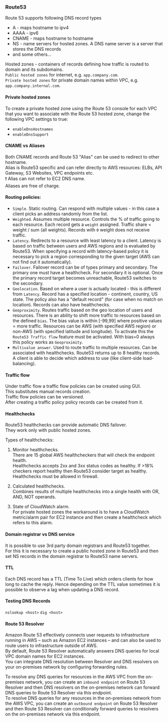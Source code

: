 ### Route53

Route 53 supports following DNS record types
* A - maps hostname to ipv4
* AAAA - ipv6
* CNAME - maps hostname to hostname
* NS - name servers for hosted zones. A DNS name server is a server that stores the DNS records
* and some others...

Hosted zones - containers of records defining how traffic is routed to domain and its subdomains.\
`Public hosted zones` for internet, e.g. `app.company.com`.\
`Private hosted zones` for private domain names within VPC, e.g. `app.company.internal.com`.

#### Private hosted zones
To create a private hosted zone using the Route 53 console for each VPC that you want to associate with the Route 53 hosted zone, change the following VPC settings to true:
* `enableDnsHostnames`
* `enableDnsSupport`

#### CNAME vs Aliases
Both CNAME records and Route 53 "Alias" can be used to redirect to other hostname.\
Alias is Route53 specific and can refer directly to AWS resources: ELBs, API Gateway, S3 Websites, VPC endpoints etc.\
:exclamation: Alias can not refer to EC2 DNS name.\
Aliases are free of charge.

#### Routing policies:
* `Simple`. Static routing. Can respond with multiple values - in this case a client picks an address randomly from the list.
* `Weighted`. Assumes multiple resource. Controls the % of traffic going to each resource. Each record gets a `weight` assigned.
Traffic share = weight / sum (all weights). Records with `0` weight does not receive traffic.
* `Latency`. Redirects to a resource with least latency to a client. Latency is based on traffic between users and AWS regions and is evaluated by Route53.
When specifying a record with latency-based policy it is necessary to pick a region corresponding to the given target (AWS can not find out it automatically).
* `Failover`. Failover record can be of types primary and secondary. The primary one must have a healthcheck. For secondary it is optional. Once the primary record target becomes unreachable, Route53 switches to the secondary.
* `Geolocation`. Based on where a user is actually located - this is different from `Latency`. Record has a specified location - continent, country, US state. The policy also has a "default record" (for case when no match on location). Records can also have healthchecks.
* `Geoproximity`. Routes traffic based on the geo location of users and resources. There is an ability to shift more traffic to resources based on the defined `bias`. The bias value is within [-99,99] where positive values = more traffic. Resources can be AWS (with specified AWS region) or non-AWS (with specified latitude and longitude). To activate this the `Route53 Traffic flow` feature must be activated. With bias=0 always this policy works as `Geoproximity`.
* `Multivalue answer`. Used to route traffic to multiple resources. Can be associated with healthchecks. Route53 returns up to 8 healthy records. A client is able to decide which address to use (like client-side load-balancing).

#### Traffic flow
Under traffic flow a traffic flow policies can be created using GUI.\
This substitutes manual records creation.\
Traffic flow policies can be versioned.\
After creating a traffic policy policy records can be created from it.

#### Healthchecks
Route53 healthchecks can provide automatic DNS failover.\
They work only with public hosted zones.

Types of healthchecks:
1. Monitor healthchecks.\
There are 15 global AWS healthcheckers that will check the endpoint health.\
Healthchecks accepts 2xx and 3xx status codes as healthy.
If >18% checkers report healthy then Route53 consider target as healthy.\
Healthchecks must be allowed in firewall.

2. Calculated healthchecks.\
Combines results of multiple healthchecks into a single health with OR, AND, NOT operands.

3. State of CloudWatch alarm.\
For private hosted zones the workaround is to have a CloudWatch metric/alarm pair for EC2 instance and then create a healthcheck which refers to this alarm.

#### Domain registrar vs DNS service
It is possible to use 3rd party domain registrars and Route53 together.\
For this it is necessary to create a public hosted zone in Route53 and then set NS records in the domain registrar to Route53 name servers.

#### TTL
Each DNS record has a TTL (Time To Live) which orders clients for how long to cache the reply. Hence depending on the TTL value sometimes it is possible to observe a lag when updating a DNS record.

#### Testing DNS Records
`nslookup <host>`
`dig <host>`

#### Route 53 Resolver
Amazon Route 53 effectively connects user requests to infrastructure running in AWS – such as Amazon EC2 instances – and can also be used to route users to infrastructure outside of AWS.\
By default, Route 53 Resolver automatically answers DNS queries for local VPC domain names for EC2 instances.\
You can integrate DNS resolution between Resolver and DNS resolvers on your on-premises network by configuring forwarding rules.

To resolve any DNS queries for resources in the AWS VPC from the on-premises network, you can create an `inbound endpoint` on Route 53 Resolver and then DNS resolvers on the on-premises network can forward DNS queries to Route 53 Resolver via this endpoint.\
To resolve DNS queries for any resources in the on-premises network from the AWS VPC, you can create an `outbound endpoint` on Route 53 Resolver and then Route 53 Resolver can conditionally forward queries to resolvers on the on-premises network via this endpoint.
